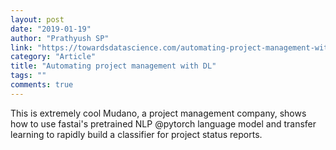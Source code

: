 ```yaml
---
layout: post
date: "2019-01-19"
author: "Prathyush SP"
link: "https://towardsdatascience.com/automating-project-management-with-deep-learning-bd5b851235eb"
category: "Article"
title: "Automating project management with DL"
tags: ""
comments: true
---
```

This is extremely cool Mudano, a project management company, shows how to use fastai's pretrained NLP @pytorch language model and transfer learning to rapidly build a classifier for project status reports.